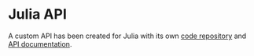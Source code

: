# Julia API

A custom API has been created for Julia with its own [code repository](https://gmlc-tdc.github.io/HELICS.jl/latest/) and [API documentation](https://gmlc-tdc.github.io/HELICS.jl/latest/api/).
